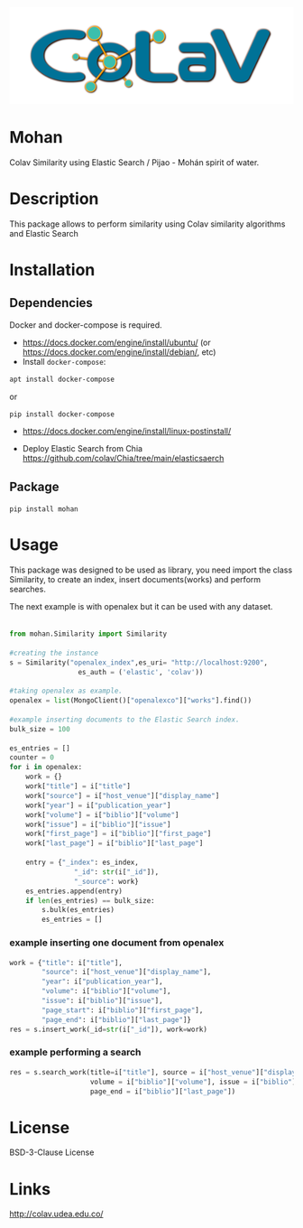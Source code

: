 <center><img src="https://raw.githubusercontent.com/colav/colav.github.io/master/img/Logo.png"/></center>

# Mohan
Colav Similarity using Elastic Search / Pijao - Mohán spirit of water.

# Description
This package allows to perform similarity using Colav similarity algorithms and Elastic Search

# Installation

## Dependencies
Docker and docker-compose is required.
* https://docs.docker.com/engine/install/ubuntu/ (or https://docs.docker.com/engine/install/debian/, etc)
* Install `docker-compose`:  
```bash
apt install docker-compose
```
or
```bash
pip install docker-compose
```

* https://docs.docker.com/engine/install/linux-postinstall/

* Deploy Elastic Search from Chia https://github.com/colav/Chia/tree/main/elasticsaerch


## Package
`pip install mohan`

# Usage
This package was designed to be used as library,
you need import the class Similarity, to create an index,
insert documents(works) and perform searches.

The next example is with openalex but it can be used with any dataset.

```py

from mohan.Similarity import Similarity

#creating the instance
s = Similarity("openalex_index",es_uri= "http://localhost:9200",
                 es_auth = ('elastic', 'colav'))

#taking openalex as example.
openalex = list(MongoClient()["openalexco"]["works"].find())

#example inserting documents to the Elastic Search index.
bulk_size = 100

es_entries = []
counter = 0
for i in openalex:
    work = {}
    work["title"] = i["title"]
    work["source"] = i["host_venue"]["display_name"]
    work["year"] = i["publication_year"]
    work["volume"] = i["biblio"]["volume"]
    work["issue"] = i["biblio"]["issue"]
    work["first_page"] = i["biblio"]["first_page"]
    work["last_page"] = i["biblio"]["last_page"]

    entry = {"_index": es_index,
                "_id": str(i["_id"]),
                "_source": work}
    es_entries.append(entry)
    if len(es_entries) == bulk_size:
        s.bulk(es_entries)
        es_entries = []
```
### example inserting one document from openalex
```py
work = {"title": i["title"],
        "source": i["host_venue"]["display_name"],
        "year": i["publication_year"],
        "volume": i["biblio"]["volume"],
        "issue": i["biblio"]["issue"],
        "page_start": i["biblio"]["first_page"],
        "page_end": i["biblio"]["last_page"]}
res = s.insert_work(_id=str(i["_id"]), work=work)
```
### example performing a search

```py
res = s.search_work(title=i["title"], source = i["host_venue"]["display_name"], year = i["publication_year"],
                    volume = i["biblio"]["volume"], issue = i["biblio"]["issue"], page_start = i["biblio"]["first_page"],
                    page_end = i["biblio"]["last_page"])

```

# License
BSD-3-Clause License

# Links
http://colav.udea.edu.co/



